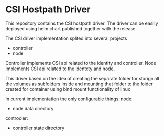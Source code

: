 # CSI Hostpath Driver

This repository contains the CSI hostpath driver.
The driver can be easilly deployed using helm chart published together with the release.

The CSI driver implementation splited into several projects
- controller
- node

Controller implements CSI api related to the identity and controller.
Node Implements CSI api related to the identoty and node.

This driver based on the idea of creating the separate folder for storign all the volumes as subfolders inside
and mounting that folder to the folder created for container using bind mount functionality of linux

In current implementation the only configurable things:
node:
- node data directory

controoler:
- controller state directory
